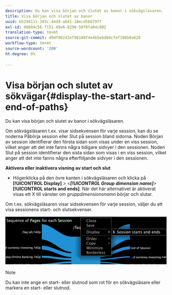 ```yaml
---
description: Du kan visa början och slutet av banor i sökvägsläsaren.
title: Visa början och slutet av banor
uuid: b5294111-393c-44d9-a641-18ecd566797f
exl-id: 08604c56-f151-49e6-8290-50f8fa04c802
translation-type: tm+mt
source-git-commit: d9df90242ef96188f4e4b5e6d04cfef196b0a628
workflow-type: tm+mt
source-wordcount: '200'
ht-degree: 0%

---
```


# Visa början och slutet av sökvägar{#display-the-start-and-end-of-paths}

Du kan visa början och slutet av banor i sökvägsläsaren.

Om sökvägsläsaren t.ex. visar sidsekvensen för varje session, kan du se noderna Påbörja session eller Slut på session bland sidorna. Noden Början av session identifierar den första sidan som visas under en viss session, vilket anger att det inte fanns några tidigare sidvyer i den sessionen. Noden Slut på session identifierar den sista sidan som visas i en viss session, vilket anger att det inte fanns några efterföljande sidvyer i den sessionen.

**Aktivera eller inaktivera visning av start och slut**

* Högerklicka på den övre kanten i sökvägsläsaren och klicka på **[!UICONTROL Display]** > *&lt;**[!UICONTROL Group dimension name]**>* **[!UICONTROL starts and ends]**. När det här alternativet är aktiverat visas ett X till vänster om *gruppdimensionsnamn* börjar och slutar.

Om t.ex. sökvägsläsaren visar sidsekvensen för varje session, väljer du att visa sessionens start- och slutsekvenser.

![](assets/vis_PathBrowser_StartsAndEnds.png)

>[!NOTE]
>
>Du kan inte ange en start- eller slutnod som rot för en sökvägsläsare eller markera en start- eller slutnod.
